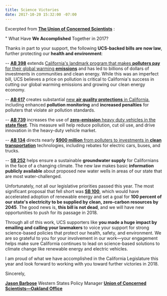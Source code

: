 ```yaml
---
title: Science Victories
date: 2017-10-20 15:32:00 -07:00
---
```


Excerpted from [**The Union of Concerned Scientists**](http://www.ucsusa.org/) :

"  What Have **We Accomplished** Together in 2017?

Thanks in part to your support, the following **UCS-backed bills are now law**, further protecting our **health and environment**:

-- [**AB 398**](https://leginfo.legislature.ca.gov/faces/billNavClient.xhtml?bill_id=201720180AB398) extends [California's landmark program that makes **polluters pay** for their global warming **emissions**](http://www.ucsusa.org/news/press_release/polluters-will-pay-communities-will-benefit#.Wep_emhSw2w) and has led to billions of dollars of investments in communities and clean energy. While this was an imperfect bill, UCS believes a price on pollution is critical to California's success in cutting our global warming emissions and growing our clean energy economy.

-- [**AB 617**](https://leginfo.legislature.ca.gov/faces/billNavClient.xhtml?bill_id=201720180AB617) creates substantial [new **air quality protections** in California](http://www.ucsusa.org/news/press_release/polluters-will-pay-communities-will-benefit#.Wep_wGhSw2w), including enhanced **pollution monitoring** and **increased penalties** for polluters that violate air pollution standards.

-- [**AB 739**](https://leginfo.legislature.ca.gov/faces/billTextClient.xhtml?bill_id=201720180AB739) increases the use of [**zero-emission** heavy duty vehicles in the **state fleet**](http://blog.ucsusa.org/jimmy-odea/truck-and-bus-legislation-to-watch-in-california). This measure will help reduce pollution, cut oil use, and drive innovation in the heavy-duty vehicle market.

-- [**AB 134**](https://leginfo.legislature.ca.gov/faces/billTextClient.xhtml?bill_id=201720180AB134) directs nearly [**$900 million** from polluters to investments in **clean transportation**](http://blog.ucsusa.org/jimmy-odea/truck-and-bus-legislation-to-watch-in-california) technologies, including rebates for electric cars, buses, and trucks.

-- [**SB 252**](https://leginfo.legislature.ca.gov/faces/billNavClient.xhtml?bill_id=201720180SB252) helps ensure a sustainable **groundwater supply** for Californians in the face of a changing climate. The new law makes basic **information publicly available** about proposed new water wells in areas of our state that are most water-challenged.

Unfortunately, not all our legislative priorities passed this year. The most significant proposal that fell short was [**SB 100**](https://leginfo.legislature.ca.gov/faces/billNavClient.xhtml?bill_id=201720180SB100), which would have accelerated adoption of renewable energy and set a goal for **100 percent of our state's electricity to be supplied by clean, zero-carbon resources by 2045**. The good news is, **this bill is not dead**, and we will have new opportunities to push for its passage in 2018.

Through all of this work, UCS supporters like **you made a huge impact by emailing and calling your lawmakers** to voice your support for strong science-based policies that protect our health, safety, and environment. We are so grateful to you for your involvement in our work—your engagement helps make sure California continues to lead on science-based solutions to climate change like renewable energy and electric vehicles.

I am proud of what we have accomplished in the California Legislature this year and look forward to working with you toward further victories in 2018.

Sincerely,

[**Jason Barbose**](http://www.ucsusa.org/about/staff/staff/jason-barbose.html#.Wep-uGhSw2w)
Western States Policy Manager
[**Union of Concerned Scientists—Oakland Office**](http://www.ucsusa.org/contact-us-full)


